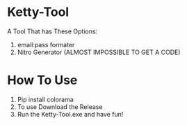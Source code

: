 # Ketty-Tool
A Tool That has These Options:
1. email:pass formater
2. Nitro Generator (ALMOST IMPOSSIBLE TO GET A CODE)

# How To Use
1. Pip install colorama
2. To use Download the Release
3. Run the Ketty-Tool.exe and have fun!
